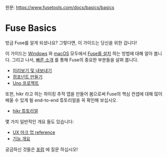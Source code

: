 원문: https://www.fusetools.com/docs/basics/basics

# Fuse Basics #

방금 Fuse를 알게 되셨나요? 그렇다면, 이 가이드는 당신을 위한 겁니다!

이 가이드는 [Windows](https://www.fusetools.com/docs/basics/installation/setup-install-win) 와 [macOS](https://www.fusetools.com/docs/basics/installation/setup-install-osx) 모두에서 [Fuse를 설치](https://www.fusetools.com/docs/basics/installation) 하는 방법에 대해 알아 봅니다. 그리고 나서, [빠른 소개](https://www.fusetools.com/docs/basics/quickstart) 를 통해 Fuse의 중요한 부분들을 살펴 봅니다.

- [미리보기 및 내보내기](https://www.fusetools.com/docs/basics/preview-and-export)
- [컴포넌트 만들기](https://www.fusetools.com/docs/basics/creating-components)
- [Uno 프로젝트](https://www.fusetools.com/docs/basics/uno-projects)

또한, hikr 라고 하는 하이킹 추적 앱을 만들어 봄으로써 Fuse의 핵심 컨셉에 대해 많이 배울 수 있게 될 end-to-end 튜토리얼을 꼭 확인해 보십시오.

- [hikr 튜토리얼](https://www.fusetools.com/tutorial/tutorial.html)

몇 가지 일반적인 개요 들도 있습니다:

- [UX 마크 업 reference](https://www.fusetools.com/docs/ux-markup/ux-markup)
- [기능 개요](https://www.fusetools.com/docs/basics/feature-overview)

궁금하신 것들은 [포럼](https://www.fusetools.com/community) 에 질문 하십시오!
